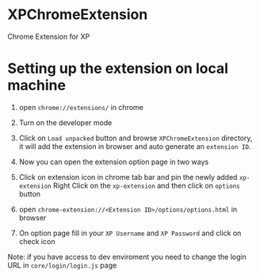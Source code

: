 # XPChromeExtension
Chrome Extension for XP

# Setting up the extension on local machine
1. open `chrome://extensions/` in chrome
2. Turn on the developer mode
3. Click on `Load unpacked` button and browse `XPChromeExtension` directory, it will add the extension in browser and 
   auto generate an `extension ID`.

4. Now you can open the extension option page in two ways

  1. Click on extension icon in chrome tab bar and pin the newly added `xp-extension`
     Right Click on the `xp-extension` and then click on `options` button
  
  2. open `chrome-extension://<Extension ID>/options/options.html` in browser

5. On option page fill in your `XP Username` and `XP Password` and click on check icon

Note: if you have access to dev enviroment you need to change the login URL in `core/login/login.js` page
